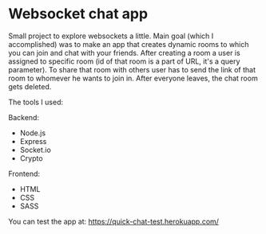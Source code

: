 ﻿# Websocket chat app

Small project to explore websockets a little. Main goal (which I accomplished) was to make an app that creates
dynamic rooms to which you can join and chat with your friends. After creating a room a user is assigned
to specific room (id of that room is a part of URL, it's a query parameter). To share that room with others
user has to send the link of that room to whomever he wants to join in. After everyone leaves, the chat room
gets deleted. 

The tools I used:

Backend:
- Node.js
- Express
- Socket.io
- Crypto
 
Frontend:
- HTML
- CSS
- SASS

You can test the app at:
https://quick-chat-test.herokuapp.com/
